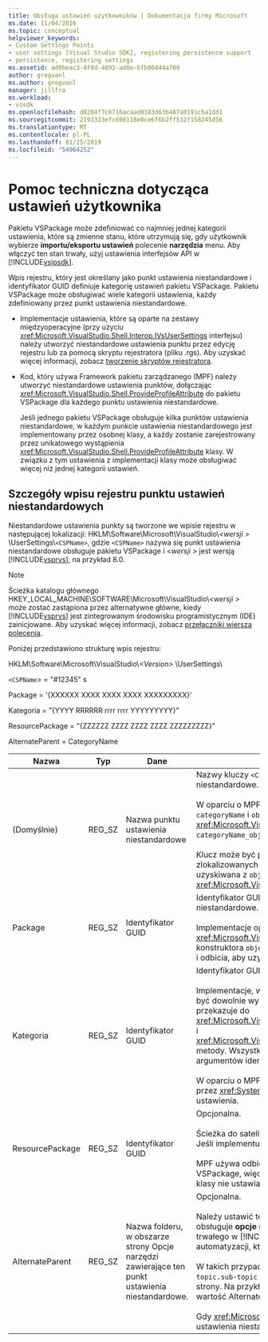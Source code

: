 ```yaml
---
title: Obsługa ustawień użytkowników | Dokumentacja firmy Microsoft
ms.date: 11/04/2016
ms.topic: conceptual
helpviewer_keywords:
- Custom Settings Points
- user settings [Visual Studio SDK], registering persistence support
- persistence, registering settings
ms.assetid: ad9beac3-4f8d-4093-ad0e-6fb00444a709
author: gregvanl
ms.author: gregvanl
manager: jillfra
ms.workload:
- vssdk
ms.openlocfilehash: d8204f7c6716acaad0183d63b487a8191c5a1dd1
ms.sourcegitcommit: 2193323efc608118e0ce6f6b2ff532f158245d56
ms.translationtype: MT
ms.contentlocale: pl-PL
ms.lasthandoff: 01/25/2019
ms.locfileid: "54964252"
---
```

# <a name="support-for-user-settings"></a>Pomoc techniczna dotycząca ustawień użytkownika
Pakietu VSPackage może zdefiniować co najmniej jednej kategorii ustawienia, które są zmienne stanu, które utrzymują się, gdy użytkownik wybierze **importu/eksportu ustawień** polecenie **narzędzia** menu. Aby włączyć ten stan trwały, użyj ustawienia interfejsów API w [!INCLUDE[vsipsdk](../../extensibility/includes/vsipsdk_md.md)].  

 Wpis rejestru, który jest określany jako punkt ustawienia niestandardowe i identyfikator GUID definiuje kategorię ustawień pakietu VSPackage. Pakietu VSPackage może obsługiwać wiele kategorii ustawienia, każdy zdefiniowany przez punkt ustawienia niestandardowe.  

-   Implementacje ustawienia, które są oparte na zestawy międzyoperacyjne (przy użyciu <xref:Microsoft.VisualStudio.Shell.Interop.IVsUserSettings> interfejsu) należy utworzyć niestandardowe ustawienia punktu przez edycję rejestru lub za pomocą skryptu rejestratora (pliku .rgs). Aby uzyskać więcej informacji, zobacz [tworzenie skryptów rejestratora](/cpp/atl/creating-registrar-scripts).  

-   Kod, który używa Framework pakietu zarządzanego (MPF) należy utworzyć niestandardowe ustawienia punktów, dołączając <xref:Microsoft.VisualStudio.Shell.ProvideProfileAttribute> do pakietu VSPackage dla każdego punktu ustawienia niestandardowe.  

     Jeśli jednego pakietu VSPackage obsługuje kilka punktów ustawienia niestandardowe, w każdym punkcie ustawienia niestandardowego jest implementowany przez osobnej klasy, a każdy zostanie zarejestrowany przez unikatowego wystąpienia <xref:Microsoft.VisualStudio.Shell.ProvideProfileAttribute> klasy. W związku z tym ustawienia z implementacji klasy może obsługiwać więcej niż jednej kategorii ustawień.  

## <a name="custom-settings-point-registry-entry-details"></a>Szczegóły wpisu rejestru punktu ustawień niestandardowych  
 Niestandardowe ustawienia punkty są tworzone we wpisie rejestru w następującej lokalizacji: HKLM\Software\Microsoft\VisualStudio\\*\<wersji >* \UserSettings\\`<CSPName>`, gdzie `<CSPName>` nazywa się punkt ustawienia niestandardowe obsługuje pakietu VSPackage i  *\<wersji >* jest wersją [!INCLUDE[vsprvs](../../code-quality/includes/vsprvs_md.md)], na przykład 8.0.  

> [!NOTE]
>  Ścieżka katalogu głównego HKEY_LOCAL_MACHINE\SOFTWARE\Microsoft\VisualStudio\\*\<wersji >* może zostać zastąpiona przez alternatywne główne, kiedy [!INCLUDE[vsprvs](../../code-quality/includes/vsprvs_md.md)] jest zintegrowanym środowisku programistycznym (IDE) zainicjowane. Aby uzyskać więcej informacji, zobacz [przełączniki wiersza polecenia](../../extensibility/command-line-switches-visual-studio-sdk.md).  

 Poniżej przedstawiono strukturę wpis rejestru:  

 HKLM\Software\Microsoft\VisualStudio\\*\<Version>* \UserSettings\  

 `<CSPName`> = "#12345" s  

 Package = '{XXXXXX XXXX XXXX XXXX XXXXXXXXX}'  

 Kategoria = "{YYYY RRRRRR rrrr rrrr YYYYYYYYY}"  

 ResourcePackage = "{ZZZZZZ ZZZZ ZZZZ ZZZZ ZZZZZZZZZ}"  

 AlternateParent = CategoryName  


| Nazwa | Typ | Dane | Opis |
|-----------------|--------| - | - |
| (Domyślnie) | REG_SZ | Nazwa punktu ustawienia niestandardowe | Nazwy kluczy `<CSPName`>, nazywa się Niezlokalizowany punktu ustawienia niestandardowe.<br /><br /> W oparciu o MPF implementacji nazwy kluczy są uzyskiwane przez łączenie `categoryName` i `objectName` argumenty <xref:Microsoft.VisualStudio.Shell.ProvideProfileAttribute> konstruktora do `categoryName_objectName`.<br /><br /> Klucz może być pusta lub może on zawierać identyfikator odwołania do zlokalizowanych ciągów w towarzyszącej bibliotece DLL. Ta wartość jest uzyskiwana z `objectNameResourceID` argument <xref:Microsoft.VisualStudio.Shell.ProvideProfileAttribute> konstruktora. |
| Package | REG_SZ | Identyfikator GUID | Identyfikator GUID pakietu VSPackage, który implementuje punkt ustawienia niestandardowe.<br /><br /> Implementacje opierają się na użyciu MPF <xref:Microsoft.VisualStudio.Shell.ProvideProfileAttribute> klasy, należy użyć konstruktora `objectType` argument zawierający VSPackage <xref:System.Type> i odbicia, aby uzyskać tę wartość. |
| Kategoria | REG_SZ | Identyfikator GUID | Identyfikator GUID kategorii ustawień.<br /><br /> Implementacje, w oparciu o zestawy międzyoperacyjne, ta wartość może być dowolnie wybrany identyfikator GUID, który [!INCLUDE[vsprvs](../../code-quality/includes/vsprvs_md.md)] IDE przekazuje do <xref:Microsoft.VisualStudio.Shell.Interop.IVsUserSettings.ExportSettings%2A> i <xref:Microsoft.VisualStudio.Shell.Interop.IVsUserSettings.ImportSettings%2A> metody. Wszystkich implementacjach te dwie metody, należy sprawdzić ich argumentów identyfikatora GUID.<br /><br /> W oparciu o MPF implementacji tego identyfikatora GUID jest uzyskiwana przez <xref:System.Type> implementacji klasy [!INCLUDE[vsprvs](../../code-quality/includes/vsprvs_md.md)] mechanizm ustawienia. |
| ResourcePackage | REG_SZ | Identyfikator GUID | Opcjonalna.<br /><br /> Ścieżka do satelitarne biblioteki DLL zawierających zlokalizowanych ciągów Jeśli implementującej pakietu VSPackage nie dostarcza je.<br /><br /> MPF używa odbicia w celu uzyskania odpowiedniego zasobu pakietu VSPackage, więc <xref:Microsoft.VisualStudio.Shell.ProvideProfileAttribute> klasy nie ustawia tego argumentu. |
| AlternateParent | REG_SZ | Nazwa folderu, w obszarze strony Opcje narzędzi zawierające ten punkt ustawienia niestandardowe. | Opcjonalna.<br /><br /> Należy ustawić tę wartość, tylko wtedy, gdy implementacja ustawienia obsługuje **opcje narzędzi** stron korzystających z mechanizmu stanu trwałego w [!INCLUDE[vsipsdk](../../extensibility/includes/vsipsdk_md.md)] zamiast mechanizmu w modelu automatyzacji, który ma być zapisany stan.<br /><br /> W takich przypadkach jest wartością w kluczu AlternateParent `topic` części `topic.sub-topic` ciąg używany do identyfikowania danej **ToolsOptions** strony. Na przykład w przypadku **ToolsOptions** strony `"TextEditor.Basic"` wartość AlternateParent będzie `"TextEditor"`.<br /><br /> Gdy <xref:Microsoft.VisualStudio.Shell.ProvideProfileAttribute> generuje punkt ustawienia niestandardowe, jest taka sama jak nazwa kategorii. |
